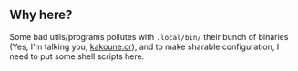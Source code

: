 ## Why here?

Some bad utils/programs pollutes with `.local/bin/` their bunch of binaries
(Yes, I'm talking you, [kakoune.cr]), and to make sharable configuration,
I need to put some shell scripts here.

[kakoune.cr]: https://github.com/alexherbo2/kakoune.cr/blob/d7f3dd5d8547e18f9ede6fa8ac71ee93caddf55a/Makefile#L26
